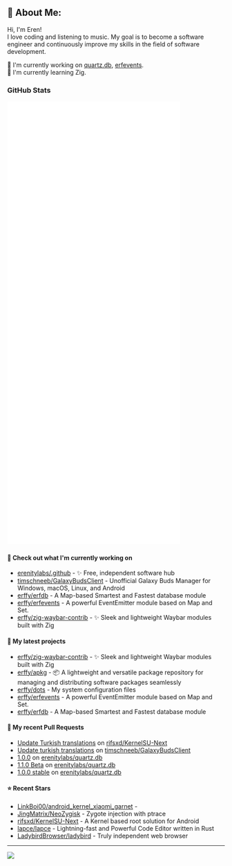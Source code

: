 ## 💫 About Me:
Hi, I'm Eren!<br>
I love coding and listening to music. My goal is to become a software engineer and continuously improve my skills in the field of software development.

📝 I'm currently working on [quartz.db](https://github.com/erffy/quartz.db), [erfevents](https://github.com/erffy/erfevents). <br>
🌱 I'm currently learning Zig. <br>

### GitHub Stats

<p align="left"><img src="https://raw.githubusercontent.com/erffy/erffy/main/github-metrics.svg" /></p>

#### 👷 Check out what I'm currently working on

- [erenitylabs/.github](https://github.com/erenitylabs/.github) - ✨ Free, independent software hub
- [timschneeb/GalaxyBudsClient](https://github.com/timschneeb/GalaxyBudsClient) - Unofficial Galaxy Buds Manager for Windows, macOS, Linux, and Android
- [erffy/erfdb](https://github.com/erffy/erfdb) - A Map-based Smartest and Fastest database module
- [erffy/erfevents](https://github.com/erffy/erfevents) - A powerful EventEmitter module based on Map and Set.
- [erffy/zig-waybar-contrib](https://github.com/erffy/zig-waybar-contrib) - ✨ Sleek and lightweight Waybar modules built with Zig
#### 🌱 My latest projects

- [erffy/zig-waybar-contrib](https://github.com/erffy/zig-waybar-contrib) - ✨ Sleek and lightweight Waybar modules built with Zig
- [erffy/apkg](https://github.com/erffy/apkg) - 📦 A lightweight and versatile package repository for managing and distributing software packages seamlessly
- [erffy/dots](https://github.com/erffy/dots) - My system configuration files
- [erffy/erfevents](https://github.com/erffy/erfevents) - A powerful EventEmitter module based on Map and Set.
- [erffy/erfdb](https://github.com/erffy/erfdb) - A Map-based Smartest and Fastest database module
#### 🔨 My recent Pull Requests

- [Update Turkish translations](https://github.com/rifsxd/KernelSU-Next/pull/162) on [rifsxd/KernelSU-Next](https://github.com/rifsxd/KernelSU-Next)
- [Update turkish translations](https://github.com/timschneeb/GalaxyBudsClient/pull/591) on [timschneeb/GalaxyBudsClient](https://github.com/timschneeb/GalaxyBudsClient)
- [1.0.0](https://github.com/erenitylabs/quartz.db/pull/5) on [erenitylabs/quartz.db](https://github.com/erenitylabs/quartz.db)
- [1.1.0 Beta](https://github.com/erenitylabs/quartz.db/pull/3) on [erenitylabs/quartz.db](https://github.com/erenitylabs/quartz.db)
- [1.0.0 stable](https://github.com/erenitylabs/quartz.db/pull/2) on [erenitylabs/quartz.db](https://github.com/erenitylabs/quartz.db)
#### ⭐ Recent Stars

- [LinkBoi00/android_kernel_xiaomi_garnet](https://github.com/LinkBoi00/android_kernel_xiaomi_garnet) - 
- [JingMatrix/NeoZygisk](https://github.com/JingMatrix/NeoZygisk) - Zygote injection with ptrace
- [rifsxd/KernelSU-Next](https://github.com/rifsxd/KernelSU-Next) - A Kernel based root solution for Android
- [lapce/lapce](https://github.com/lapce/lapce) - Lightning-fast and Powerful Code Editor written in Rust
- [LadybirdBrowser/ladybird](https://github.com/LadybirdBrowser/ladybird) - Truly independent web browser

---
[![](https://visitcount.itsvg.in/api?id=erffy&icon=5&color=13)](https://visitcount.itsvg.in)
